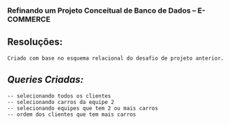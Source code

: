 ### Refinando um Projeto Conceitual de Banco de Dados – E-COMMERCE

## **Resoluções:**

	Criado com base no esquema relacional do desafio de projeto anterior.

## *Queries Criadas:*
    -- selecionando todos os clientes
    -- selecionando carros da equipe 2
    -- selecionando equipes que tem 2 ou mais carros
    -- ordem dos clientes que tem mais carros
